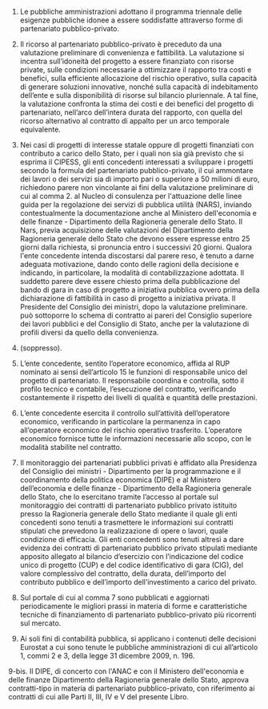 1. Le pubbliche amministrazioni adottano il programma triennale delle esigenze pubbliche idonee a essere soddisfatte attraverso forme di partenariato pubblico-privato.

2. Il ricorso al partenariato pubblico-privato è preceduto da una valutazione preliminare di convenienza e fattibilità. La valutazione si incentra sull’idoneità del progetto a essere finanziato con risorse private, sulle condizioni necessarie a ottimizzare il rapporto tra costi e benefici, sulla efficiente allocazione del rischio operativo, sulla capacità di generare soluzioni innovative, nonché sulla capacità di indebitamento dell’ente e sulla disponibilità di risorse sul bilancio pluriennale. A tal fine, la valutazione confronta la stima dei costi e dei benefici del progetto di partenariato, nell’arco dell’intera durata del rapporto, con quella del ricorso alternativo al contratto di appalto per un arco temporale equivalente.

3. Nei casi di progetti di interesse statale oppure dl progetti finanziati con contributo a carico dello Stato, per i quali non sia già previsto che si esprima il CIPESS, gli enti concedenti interessati a sviluppare i progetti secondo la formula del partenariato pubblico-privato, il cui ammontare dei lavori o dei servizi sia di importo pari o superiore a 50 milioni di euro, richiedono parere non vincolante ai fini della valutazione preliminare di cui al comma 2. al Nucleo di consulenza per l'attuazione delle linee guida per la regolazione dei servizi di pubblica utilità (NARS), inviando contestualmente la documentazione anche al Ministero dell'economia e delle finanze - Dipartimento della Ragioneria generale dello Stato. Il Nars, previa acquisizione delle valutazioni del Dipartimento della Ragioneria generale dello Stato che devono essere espresse entro 25 giorni dalla richiesta, si pronuncia entro i successivi 20 giorni. Qualora l'ente concedente intenda discostarsi dal parere reso, è tenuto a darne adeguata motivazione, dando conto delle ragioni della decisione e indicando, in particolare, la modalità di contabilizzazione adottata. Il suddetto parere deve essere chiesto prima della pubblicazione del bando di gara in caso di progetto a iniziativa pubblica ovvero prima della dichiarazione di fattibilità in caso di progetto a iniziativa privata. Il Presidente del Consiglio dei ministri, dopo la valutazione preliminare. può sottoporre lo schema di contratto ai pareri del Consiglio superiore dei lavori pubblici e del Consiglio di Stato, anche per la valutazione di profili diversi da quello della convenienza.

4. (soppresso).

5. L’ente concedente, sentito l’operatore economico, affida al RUP nominato ai sensi dell’articolo 15 le funzioni di responsabile unico del progetto di partenariato. Il responsabile coordina e controlla, sotto il profilo tecnico e contabile, l’esecuzione del contratto, verificando costantemente il rispetto dei livelli di qualità e quantità delle prestazioni.

6. L’ente concedente esercita il controllo sull’attività dell’operatore economico, verificando in particolare la permanenza in capo all’operatore economico del rischio operativo trasferito. L’operatore economico fornisce tutte le informazioni necessarie allo scopo, con le modalità stabilite nel contratto.

7. Il monitoraggio dei partenariati pubblici privati è affidato alla Presidenza del Consiglio dei ministri - Dipartimento per la programmazione e il coordinamento della politica economica (DIPE) e al Ministero dell’economia e delle finanze - Dipartimento della Ragioneria generale dello Stato, che lo esercitano tramite l’accesso al portale sul monitoraggio dei contratti di partenariato pubblico privato istituito presso la Ragioneria generale dello Stato mediante il quale gli enti concedenti sono tenuti a trasmettere le informazioni sui contratti stipulati che prevedono la realizzazione di opere o lavori, quale condizione di efficacia. Gli enti concedenti sono tenuti altresì a dare evidenza dei contratti di partenariato pubblico privato stipulati mediante apposito allegato al bilancio d’esercizio con l’indicazione del codice unico di progetto (CUP) e del codice identificativo di gara (CIG), del valore complessivo del contratto, della durata, dell’importo del contributo pubblico e dell’importo dell’investimento a carico del privato.

8. Sul portale di cui al comma 7 sono pubblicati e aggiornati periodicamente le migliori prassi in materia di forme e caratteristiche tecniche di finanziamento di partenariato pubblico-privato più ricorrenti sul mercato. 

9. Ai soli fini di contabilità pubblica, si applicano i contenuti delle decisioni Eurostat a cui sono tenute le pubbliche amministrazioni di cui all’articolo 1, commi 2 e 3, della legge 31 dicembre 2009, n. 196.

9-bis. Il DIPE, di concerto con l'ANAC e con il Ministero dell'economia e delle finanze Dipartimento della Ragioneria generale dello Stato, approva contratti-tipo in materia di partenariato pubblico-privato, con riferimento ai contratti di cui alle Parti II, III, IV e V del presente Libro.

 
